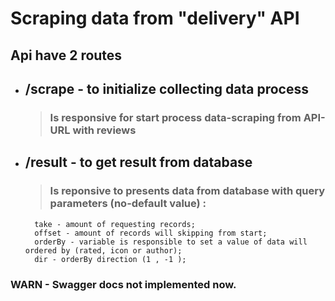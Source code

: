# Scraping data from "delivery" API 

## Api have 2 routes 
- ## /scrape - to initialize collecting data process
	>  ### Is responsive for start process data-scraping from API-URL with reviews 
- ## /result - to get result from database 
	> ### Is reponsive to presents data from database with query parameters (no-default value) : 
		take - amount of requesting records;
		offset - amount of records will skipping from start;
		orderBy - variable is responsible to set a value of data will ordered by (rated, icon or author);
		dir - orderBy direction (1 , -1 );




### WARN - Swagger docs not implemented now.

